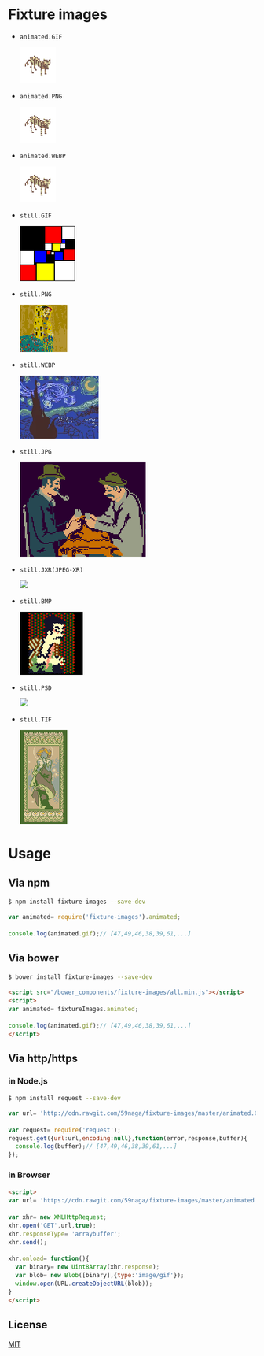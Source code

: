 # Fixture images
* `animated.GIF`
  
  ![](./animated.GIF)
* `animated.PNG`
  
  ![](./animated.PNG)
* `animated.WEBP`
  
  ![](./animated.WEBP)
* `still.GIF`
  
  ![](./still.GIF)
* `still.PNG`
  
  ![](./still.PNG)
* `still.WEBP`
  
  ![](./still.WEBP)
* `still.JPG`
  
  ![](./still.JPG)
* `still.JXR(JPEG-XR)`
  
  ![](./still.JXR)
* `still.BMP`
  
  ![](./still.BMP)
* `still.PSD`
  
  ![](./still.PSD)
* `still.TIF`
  
  ![](./still.TIF)

# Usage
## Via npm
```bash
$ npm install fixture-images --save-dev
```
```js
var animated= require('fixture-images').animated;

console.log(animated.gif);// [47,49,46,38,39,61,...]
```

## Via bower
```bash
$ bower install fixture-images --save-dev
```
```html
<script src="/bower_components/fixture-images/all.min.js"></script>
<script>
var animated= fixtureImages.animated;

console.log(animated.gif);// [47,49,46,38,39,61,...]
</script>
```
## Via http/https
### in Node.js
```bash
$ npm install request --save-dev
```
```js
var url= 'http://cdn.rawgit.com/59naga/fixture-images/master/animated.GIF';

var request= require('request');
request.get({url:url,encoding:null},function(error,response,buffer){
  console.log(buffer);// [47,49,46,38,39,61,...]
});
```

### in Browser
```html
<script>
var url= 'https://cdn.rawgit.com/59naga/fixture-images/master/animated.GIF';

var xhr= new XMLHttpRequest;
xhr.open('GET',url,true);
xhr.responseType= 'arraybuffer';
xhr.send();

xhr.onload= function(){
  var binary= new Uint8Array(xhr.response);
  var blob= new Blob([binary],{type:'image/gif'});
  window.open(URL.createObjectURL(blob));
}
</script>
```

License
---
[MIT][License]

[License]: http://59naga.mit-license.org/

[sauce-image]: http://soysauce.berabou.me/u/59798/pixel.svg
[sauce]: https://saucelabs.com/u/59798
[npm-image]:https://img.shields.io/npm/v/pixel.svg?style=flat-square
[npm]: https://npmjs.org/package/pixel
[travis-image]: http://img.shields.io/travis/59naga/pixel.svg?style=flat-square
[travis]: https://travis-ci.org/59naga/pixel
[coveralls-image]: http://img.shields.io/coveralls/59naga/pixel.svg?style=flat-square
[coveralls]: https://coveralls.io/r/59naga/pixel?branch=master
